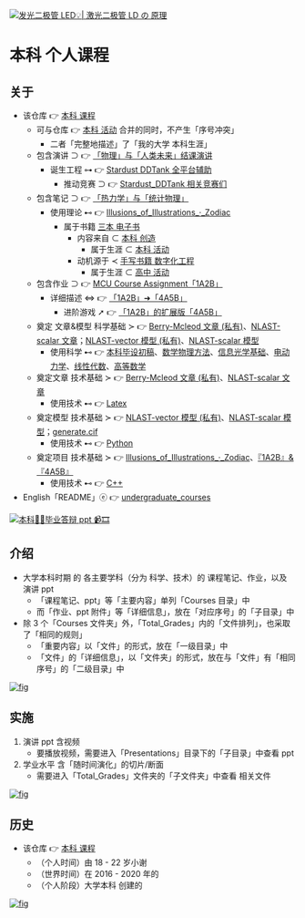 <!-- ![fig](https://raw.githubusercontent.com/ChenZhu-Xie/undergraduate_courses/master/img/courses_science_notes.png "Science courses - Learning Notes") -->
<!-- ![fig](https://gitee.com/ChenZhu-Xie/undergraduate_courses/raw/master/img/courses_science_notes.png "Science courses - Learning Notes") -->
[![发光二极管 LED💡| 激光二极管 LD の 原理](https://gitee.com/ChenZhu-Xie/undergraduate_courses/raw/master/img/Principles_of_LED_&_LD.png)](https://www.bilibili.com/BV1MZ421h7g3 "发光二极管 LED💡| 激光二极管 LD の 原理.mp4")

# 本科 个人课程

## 关于
* 该仓库 👉 [本科 课程](https://gitee.com/ChenZhu-Xie/undergraduate_courses)
    * 可与仓库 👉 [本科 活动](https://gitee.com/ChenZhu-Xie/undergraduate_activities) 合并的同时，不产生「序号冲突」
        * 二者「完整地描述」了「我的大学 本科生涯」
    * 包含演讲 ⊃ 👉 [「物理」与「人类未来」结课演讲](https://gitee.com/ChenZhu-Xie/undergraduate_courses/tree/master/05__2.3__Courses_Presentations/2__2.2__「Physics_and_the_future_of_mankind」_Speach__1.0_year)
        * 诞生工程 ⊶ 👉 [Stardust DDTank 全平台辅助](https://gitee.com/ChenZhu-Xie/Stardust_DDTank)
            * 推动竞赛 ⊃ 👉 [Stardust_DDTank 相关竞赛们](https://gitee.com/ChenZhu-Xie/undergraduate_activities/tree/master/07__3.2__Self_Competitions)
    * 包含笔记 ⊃ 👉 [「热力学」与「统计物理」](https://gitee.com/ChenZhu-Xie/undergraduate_courses/tree/master/03__2.1__Courses_Science/12__5.3__Email_exchange_with「Thermodynamics_and_Statistical_Physics」teacher_Li_Nan__2.5_year)
        * 使用理论 ⊷ 👉 [Illusions_of_Illustrations_·_Zodiac](https://gitee.com/ChenZhu-Xie/3_books_with_cpp/tree/master/cpp_codes_for_book2『Illusions_of_Illustrations_·_Zodiac』)
            * 属于书籍 [三本 电子书](https://gitee.com/ChenZhu-Xie/3_books_with_cpp)
                * 内容来自 ⊂ [本科 创造](https://gitee.com/ChenZhu-Xie/undergraduate_activities/tree/master/06__3.1__Self_Creations)
                    * 属于生涯 ⊂ [本科 活动](https://gitee.com/ChenZhu-Xie/undergraduate_activities)
                * 动机源于 ≺ [手写书籍 数字化工程](https://gitee.com/ChenZhu-Xie/senior-high-school_activities/tree/master/4__6.2__Books_digitalization_project__3.0_year)
                    * 属于生涯 ⊂ [高中 活动](https://gitee.com/ChenZhu-Xie/senior-high-school_activities)
    * 包含作业 ⊃ 👉 [MCU Course Assignment「1A2B」](https://gitee.com/ChenZhu-Xie/undergraduate_courses/tree/master/04__2.2__Courses_Engineering/4__7.1__Micro_Control_Unit_(MCU)__3.5_year)
        * 详细描述 ⇔ 👉 [「1A2B」➜「4A5B」](https://gitee.com/ChenZhu-Xie/1A2B_3C_4A5B)
            * 进阶游戏 ➚ 👉 [「1A2B」的扩展版「4A5B」](https://gitee.com/ChenZhu-Xie/1A2B_3C_4A5B/tree/master/Xcz%20-%20从1阶到9阶的10维解密游戏_v1.03_Beta.cpp)
    * 奠定 文章&模型 科学基础 ≻ 👉 [Berry-Mcleod 文章 (私有)](https://gitee.com/ChenZhu-Xie/Berry_Mcleod_paper__private)、[NLAST-scalar 文章](https://gitee.com/ChenZhu-Xie/NLAST_scalar_paper__private)；[NLAST-vector 模型 (私有)](https://gitee.com/ChenZhu-Xie/NLAST_private)、[NLAST-scalar 模型](https://gitee.com/ChenZhu-Xie/NLAST)
        * 使用科学 ⊷ 👉 [本科毕设初稿](https://gitee.com/ChenZhu-Xie/undergraduate_courses/tree/master/03__2.1__Courses_Science/18__7.2__Bachelor_Thesis__3.5_year/2.毕业论文_初稿.pdf)、[数学物理方法](https://gitee.com/ChenZhu-Xie/undergraduate_courses/tree/master/03__2.1__Courses_Science/08__4.3__Mathematical_Methods_in_the_Physical_Sciences__2.0_year.pdf)、[信息光学基础](https://gitee.com/ChenZhu-Xie/undergraduate_courses/tree/master/03__2.1__Courses_Science/16__6.3__Fourier_Optics__3.0_year.pdf)、[电动力学](https://gitee.com/ChenZhu-Xie/undergraduate_courses/tree/master/03__2.1__Courses_Science/06__4.1__Electrodynamics__2.0_year.pdf)、[线性代数](https://gitee.com/ChenZhu-Xie/undergraduate_courses/tree/master/03__2.1__Courses_Science/02__2.2__Linear_Algebra_chapter01__1.0_year.pdf)、[高等数学](https://gitee.com/ChenZhu-Xie/undergraduate_courses/tree/master/03__2.1__Courses_Science/01__1.1__Calculus_(Unfinished)__0.5_year.docx)
    * 奠定文章 技术基础 ≻ 👉 [Berry-Mcleod 文章 (私有)](https://gitee.com/ChenZhu-Xie/Berry_Mcleod_paper__private)、[NLAST-scalar 文章](https://gitee.com/ChenZhu-Xie/NLAST_scalar_paper__private)
        * 使用技术 ⊷ 👉 [Latex](https://gitee.com/ChenZhu-Xie/undergraduate_courses/tree/master/04__2.2__Courses_Engineering/5__8.1__My_Latex_1st_try)
    * 奠定模型 技术基础 ≻ 👉 [NLAST-vector 模型 (私有)](https://gitee.com/ChenZhu-Xie/NLAST_private)、[NLAST-scalar 模型](https://gitee.com/ChenZhu-Xie/NLAST)；[generate.cif](https://gitee.com/ChenZhu-Xie/generate.cif)
        * 使用技术 ⊷ 👉 [Python](https://gitee.com/ChenZhu-Xie/undergraduate_courses/tree/master/04__2.2__Courses_Engineering/6__8.2__Python_Self-study__4.0_year.xlsm)
    * 奠定项目 技术基础 ≻ 👉 [Illusions_of_Illustrations_·_Zodiac](https://gitee.com/ChenZhu-Xie/3_books_with_cpp/tree/master/cpp_codes_for_book2『Illusions_of_Illustrations_·_Zodiac』)、[『1A2B』&『4A5B』](https://gitee.com/ChenZhu-Xie/1A2B_3C_4A5B)
        * 使用技术 ⊷ 👉 [C++](https://gitee.com/ChenZhu-Xie/undergraduate_courses/tree/master/04__2.2__Courses_Engineering/1__1.1__C++_Programming__0.5_year)
* English「README」ⓔ 👉 [undergraduate_courses](https://github.com/ChenZhu-Xie/undergraduate_courses)

<!-- ![fig](https://raw.githubusercontent.com/ChenZhu-Xie/undergraduate_courses/master/img/GR_OneNote.png "General Relativity - OneNote") -->
[![本科👨‍🎓毕业答辩 ppt 📹🎞](https://gitee.com/ChenZhu-Xie/undergraduate_courses/raw/master/img/「Bachelor_thesis」_Defense__4.0_year.png)](https://www.bilibili.com/BV1DJ4m1b7qA "本科👨‍🎓毕业答辩 ppt 📹🎞.mp4")

## 介绍
* 大学本科时期 的 各主要学科（分为 科学、技术）的 课程笔记、作业，以及 演讲 ppt
    * 「课程笔记、ppt」等「主要内容」单列「Courses 目录」中
    * 而「作业、ppt 附件」等「详细信息」，放在「对应序号」的「子目录」中
* 除 3 个「Courses 文件夹」外，「Total_Grades」内的「文件排列」，也采取了「相同的规则」
    * 「重要内容」以「文件」的形式，放在「一级目录」中
    * 「文件」的「详细信息」，以「文件夹」的形式，放在与「文件」有「相同序号」的「二级目录」中

<!-- ![fig](https://raw.githubusercontent.com/ChenZhu-Xie/undergraduate_courses/master/img/Python_Self-study.png "Python - Learning Notes") -->
<!-- ![fig](https://gitee.com/ChenZhu-Xie/undergraduate_courses/raw/master/img/Python_Self-study.png "Python - Learning Notes") -->
[![fig](https://gitee.com/ChenZhu-Xie/undergraduate_courses/raw/master/img/双正双负正单轴晶体中的三光__4.0_year.png "ε,μ同正或同负的正单轴晶体中的折射、反射、透射光.ggb")](https://gitee.com/ChenZhu-Xie/undergraduate_courses/tree/master/03__2.1__Courses_Science/20__7.2__Bachelor_Thesis__3.5_year/King%20of%20kings——双正双负正单轴晶体中的三光7.ggb "ε,μ同正或同负的正单轴晶体中的折射、反射、透射光.ggb")

## 实施
1. 演讲 ppt 含视频
    * 要播放视频，需要进入「Presentations」目录下的「子目录」中查看 ppt
2. 学业水平 含「随时间演化」的切片/断面
    * 需要进入「Total_Grades」文件夹的「子文件夹」中查看 相关文件

[![fig](https://gitee.com/ChenZhu-Xie/undergraduate_courses/raw/master/img/Atomic_Physics__2.0_year.png "原子物理 笔记.pdf")](https://gitee.com/ChenZhu-Xie/undergraduate_courses/tree/master/03__2.1__Courses_Science/09__4.4__Atomic_Physics__2.0_year.pdf "原子物理 笔记.pdf")

## 历史
* 该仓库 👉 [本科 课程](https://gitee.com/ChenZhu-Xie/undergraduate_courses)
    * （个人时间）由 18 - 22 岁小谢
    * （世界时间）在 2016 - 2020 年的 
    * （个人阶段）大学本科 创建的

[![fig](https://gitee.com/ChenZhu-Xie/undergraduate_courses/raw/master/img/courses_science_notes.png "课程（科学）笔记")](https://gitee.com/ChenZhu-Xie/undergraduate_courses/tree/master/03__2.1__Courses_Science "课程（科学）笔记")

<!-- ## 软件架构
软件架构说明


## 安装教程

1.  xxxx
2.  xxxx
3.  xxxx

## 使用说明

1.  xxxx
2.  xxxx
3.  xxxx

## 参与贡献

1.  Fork 本仓库
2.  新建 Feat_xxx 分支
3.  提交代码
4.  新建 Pull Request


## 特技

1.  使用 Readme\_XXX.md 来支持不同的语言，例如 Readme\_en.md, Readme\_zh.md
2.  Gitee 官方博客 [blog.gitee.com](https://blog.gitee.com)
3.  你可以 [https://gitee.com/explore](https://gitee.com/explore) 这个地址来了解 Gitee 上的优秀开源项目
4.  [GVP](https://gitee.com/gvp) 全称是 Gitee 最有价值开源项目，是综合评定出的优秀开源项目
5.  Gitee 官方提供的使用手册 [https://gitee.com/help](https://gitee.com/help)
6.  Gitee 封面人物是一档用来展示 Gitee 会员风采的栏目 [https://gitee.com/gitee-stars/](https://gitee.com/gitee-stars/) -->
